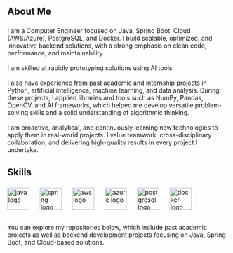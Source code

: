 <h2 align="left">About Me</h2>

###

<p align="left">I am a Computer Engineer focused on Java, Spring Boot, Cloud (AWS/Azure), PostgreSQL, and Docker. I build scalable, optimized, and innovative backend solutions, with a strong emphasis on clean code, performance, and maintainability.<br><br>I am skilled at rapidly prototyping solutions using AI tools.<br><br>I also have experience from past academic and internship projects in Python, artificial intelligence, machine learning, and data analysis. During these projects, I applied libraries and tools such as NumPy, Pandas, OpenCV, and AI frameworks, which helped me develop versatile problem-solving skills and a solid understanding of algorithmic thinking.<br><br>I am proactive, analytical, and continuously learning new technologies to apply them in real-world projects. I value teamwork, cross-disciplinary collaboration, and delivering high-quality results in every project I undertake.</p>

###

<h2 align="left">Skills</h2>

###

<div align="left">
  <img src="https://cdn.jsdelivr.net/gh/devicons/devicon/icons/java/java-original.svg" height="50" alt="java logo" style="margin-right:20px;" />
  <img src="https://cdn.jsdelivr.net/gh/devicons/devicon/icons/spring/spring-original.svg" height="50" alt="spring logo" style="margin-right:20px;" />
  <img src="https://cdn.jsdelivr.net/gh/devicons/devicon/icons/amazonwebservices/amazonwebservices-plain-wordmark.svg" height="50" alt="aws logo" style="margin-right:20px;" />
  <img src="https://cdn.jsdelivr.net/gh/devicons/devicon/icons/azure/azure-original.svg" height="50" alt="azure logo" style="margin-right:20px;" />
  <img src="https://cdn.jsdelivr.net/gh/devicons/devicon/icons/postgresql/postgresql-original.svg" height="50" alt="postgresql logo" style="margin-right:20px;" />
  <img src="https://cdn.jsdelivr.net/gh/devicons/devicon/icons/docker/docker-plain.svg" height="50" alt="docker logo" />
</div>

###

<h2 align="left"></h2>

###

<p align="left">You can explore my repositories below, which include past academic projects as well as backend development projects focusing on Java, Spring Boot, and Cloud-based solutions.</p>

###
